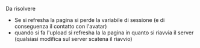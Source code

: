 


Da risolvere   

- Se si refresha la pagina si perde la variabile di sessione (e di conseguenza il contatto con l'avatar)
- quando si fa l'upload si refresha la la pagina in quanto si riavvia il server (qualsiasi modifica sul server scatena il riavvio)
